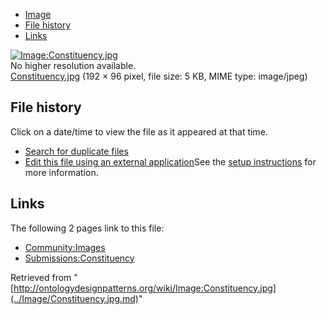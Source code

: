 * [Image](../Image/Constituency.jpg.md#file)
* [File history](../Image/Constituency.jpg.md#filehistory)
* [Links](../Image/Constituency.jpg.md#filelinks)

[![Image:Constituency.jpg](../../../images/2/24/Constituency.jpg)](../../../images/2/24/Constituency.jpg)  
No higher resolution available.  
[Constituency.jpg](../../../images/2/24/Constituency.jpg)‎ (192 × 96 pixel, file size: 5 KB, MIME type: image/jpeg)

## File history

Click on a date/time to view the file as it appeared at that time.



  
* [Search for duplicate files](http://ontologydesignpatterns.org/wiki/Special:FileDuplicateSearch/Constituency.jpg "Special:FileDuplicateSearch/Constituency.jpg")
* [Edit this file using an external application](http://ontologydesignpatterns.org/wiki/index.php?title=Image:Constituency.jpg&action=edit&externaledit=true&mode=file "Image:Constituency.jpg")See the [setup instructions](http://www.mediawiki.org/wiki/Manual:External_editors "http://www.mediawiki.org/wiki/Manual:External_editors") for more information.

## Links



The following 2 pages link to this file:


* [Community:Images](../Community/Images.md "Community:Images")
* [Submissions:Constituency](../Submissions/Constituency.md "Submissions:Constituency")


Retrieved from "[http://ontologydesignpatterns.org/wiki/Image:Constituency.jpg](../Image/Constituency.jpg.md)"